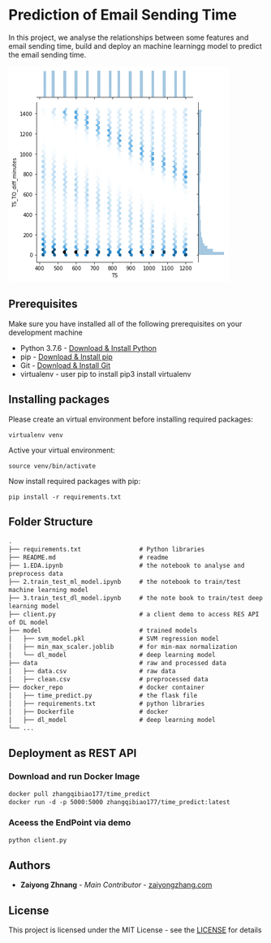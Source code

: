 # Prediction of Email Sending Time

In this project, we analyse the relationships between some features and email sending time, build and deploy an machine learningg model to predict the email sending time.

![demo](https://raw.githubusercontent.com/Zaiyong/email_time_prediction/master/images/TS_TO_diff.png)

## Prerequisites
Make sure you have installed all of the following prerequisites on your development machine
* Python 3.7.6 - [Download & Install Python](https://www.python.org/downloads/)
* pip - [Download & Install pip](https://pip.pypa.io/en/stable/installing/)
* Git - [Download & Install Git](https://git-scm.com/downloads)
* virtualenv - user pip to install
    pip3 install virtualenv 
    
## Installing packages
Please create an virtual environment before installing required packages:
```
virtualenv venv
```
Active your virtual environment:
```
source venv/bin/activate
```
Now install required packages with pip:
```
pip install -r requirements.txt
```
## Folder Structure
    .
    ├── requirements.txt                # Python libraries
    ├── README.md                       # readme
    ├── 1.EDA.ipynb                     # the notebook to analyse and preprocess data
    ├── 2.train_test_ml_model.ipynb     # the notebook to train/test machine learning model
    ├── 3.train_test_dl_model.ipynb     # the note book to train/test deep learning model
    ├── client.py                       # a client demo to access RES API of DL model
    ├── model                           # trained models
    │   ├── svm_model.pkl               # SVM regression model
    │   ├── min_max_scaler.joblib       # for min-max normalization
    │   └── dl_model                    # deep learning model
    ├── data                            # raw and processed data
    │   ├── data.csv                    # raw data
    │   ├── clean.csv                   # preprocessed data
    ├── docker_repo                     # docker container
    │   ├── time_predict.py             # the flask file
    │   ├── requirements.txt            # python libraries
    │   ├── Dockerfile                  # docker 
    │   ├── dl_model                    # deep learning model 
    └── ...
## Deployment as REST API

### Download and run Docker Image
```
docker pull zhangqibiao177/time_predict
docker run -d -p 5000:5000 zhangqibiao177/time_predict:latest
```
### Aceess the EndPoint via demo
```
python client.py
```

## Authors

* **Zaiyong Zhnang** - *Main Contributor* - [zaiyongzhang.com](http://zaiyongzhang.com/)

## License

This project is licensed under the MIT License - see the [LICENSE](https://choosealicense.com/licenses/mit/) for details
